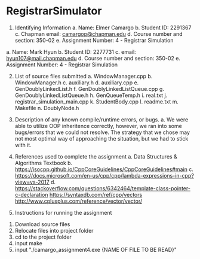 # RegistrarSimulator
1) Identifying Information
  a. Name: Elmer Camargo
  b. Student ID: 2291367
  c. Chapman email: camargop@chapman.edu
  d. Course number and section: 350-02
  e. Assignment Number: 4 - Registrar Simulation

  a. Name: Mark Hyun
  b. Student ID: 2277731
  c. email: hyun107@mail.chapman.edu
  d. Course number and section: 350-02
  e. Assignment Number: 4 - Registrar Simulation


2)  List of source files submitted
  a. WindowManager.cpp
  b. WindowManager.h
  c. auxiliary.h
  d. auxiliary.cpp
  e. GenDoublyLinkedList.h
  f. GenDoublyLinkedListQueue.cpp
  g. GenDoublyLinkedListQueue.h
  h. GenQueueTemp.h
  i. real.txt
  j. registrar_simulation_main.cpp
  k. StudentBody.cpp
  l. readme.txt
  m. Makefile
  n. DoublyNode.h

3) Description of any known compile/runtime errors, or bugs.
  a. We were able to utilize OOP inheritence correctly, however, we ran into some bugs/errors that we could not resolve.
      The strategy that we chose may not most optimal way of approaching the situation, but we had to stick with it.

4) References used to complete the assignment
  a. Data Structures & Algorithms Textbook
  b. https://isocpp.github.io/CppCoreGuidelines/CppCoreGuidelines#main
  c. https://docs.microsoft.com/en-us/cpp/cpp/lambda-expressions-in-cpp?view=vs-2017
  d. https://stackoverflow.com/questions/6342464/template-class-pointer-c-declaration
https://syntaxdb.com/ref/cpp/vectors
http://www.cplusplus.com/reference/vector/vector/

5) Instructions for running the assignment
  1. Download source files
  2. Relocate files into project folder
  3. cd to the project folder
  3. input make
  4. input "./camargo_assignment4.exe {NAME OF FILE TO BE READ}"
